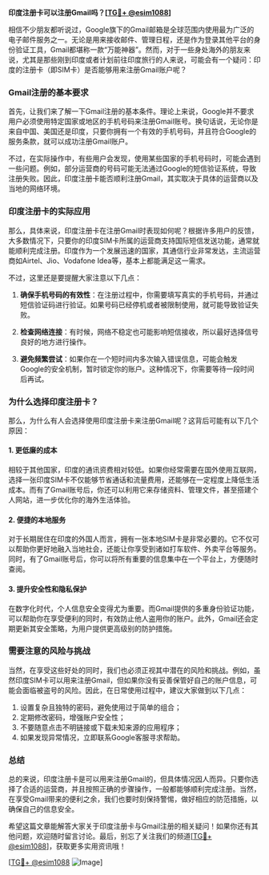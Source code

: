 **印度注册卡可以注册Gmail吗？[[TG💪+ @esim1088](https://t.me/s/esim1088)]**

相信不少朋友都听说过，Google旗下的Gmail邮箱是全球范围内使用最为广泛的电子邮件服务之一。无论是用来接收邮件、管理日程，还是作为登录其他平台的身份验证工具，Gmail都堪称一款“万能神器”。然而，对于一些身处海外的朋友来说，尤其是那些刚到印度或者计划前往印度旅行的人来说，可能会有一个疑问：印度的注册卡（即SIM卡）是否能够用来注册Gmail账户呢？

### **Gmail注册的基本要求**

首先，让我们来了解一下Gmail注册的基本条件。理论上来说，Google并不要求用户必须使用特定国家或地区的手机号码来注册Gmail账号。换句话说，无论你是来自中国、美国还是印度，只要你拥有一个有效的手机号码，并且符合Google的服务条款，就可以成功注册Gmail账户。

不过，在实际操作中，有些用户会发现，使用某些国家的手机号码时，可能会遇到一些问题。例如，部分运营商的号码可能无法通过Google的短信验证系统，导致注册失败。因此，印度注册卡能否顺利注册Gmail，其实取决于具体的运营商以及当地的网络环境。

### **印度注册卡的实际应用**

那么，具体来说，印度注册卡在注册Gmail时表现如何呢？根据许多用户的反馈，大多数情况下，只要你的印度SIM卡所属的运营商支持国际短信发送功能，通常就能顺利完成注册。印度作为一个发展迅速的国家，其通信行业非常发达，主流运营商如Airtel、Jio、Vodafone Idea等，基本上都能满足这一需求。

不过，这里还是要提醒大家注意以下几点：

1. **确保手机号码的有效性**：在注册过程中，你需要填写真实的手机号码，并通过短信验证码进行验证。如果号码已经停机或者被限制使用，就可能导致验证失败。
   
2. **检查网络连接**：有时候，网络不稳定也可能影响短信接收，所以最好选择信号良好的地方进行操作。

3. **避免频繁尝试**：如果你在一个短时间内多次输入错误信息，可能会触发Google的安全机制，暂时锁定你的账户。这种情况下，你需要等待一段时间后再试。

### **为什么选择印度注册卡？**

那么，为什么有人会选择使用印度注册卡来注册Gmail呢？这背后可能有以下几个原因：

#### **1. 更低廉的成本**
相较于其他国家，印度的通讯资费相对较低。如果你经常需要在国外使用互联网，选择一张印度SIM卡不仅能够节省通话和流量费用，还能够在一定程度上降低生活成本。而有了Gmail账号后，你还可以利用它来存储资料、管理文件，甚至搭建个人网站，进一步优化你的海外生活体验。

#### **2. 便捷的本地服务**
对于长期居住在印度的外国人而言，拥有一张本地SIM卡是非常必要的。它不仅可以帮助你更好地融入当地社会，还能让你享受到诸如打车软件、外卖平台等服务。同时，有了Gmail账号后，你可以将所有重要的信息集中在一个平台上，方便随时查阅。

#### **3. 提升安全性和隐私保护**
在数字化时代，个人信息安全变得尤为重要。而Gmail提供的多重身份验证功能，可以帮助你在享受便利的同时，有效防止他人盗用你的账户。此外，Gmail还会定期更新其安全策略，为用户提供更高级别的防护措施。

### **需要注意的风险与挑战**

当然，在享受这些好处的同时，我们也必须正视其中潜在的风险和挑战。例如，虽然印度SIM卡可以用来注册Gmail，但如果你没有妥善保管好自己的账户信息，可能会面临被盗号的风险。因此，在日常使用过程中，建议大家做到以下几点：

1. 设置复杂且独特的密码，避免使用过于简单的组合；
2. 定期修改密码，增强账户安全性；
3. 不要随意点击不明链接或下载未知来源的应用程序；
4. 如果发现异常情况，立即联系Google客服寻求帮助。

### **总结**

总的来说，印度注册卡是可以用来注册Gmail的，但具体情况因人而异。只要你选择了合适的运营商，并且按照正确的步骤操作，一般都能够顺利完成注册。当然，在享受Gmail带来的便利之余，我们也要时刻保持警惕，做好相应的防范措施，以确保自己的信息安全。

希望这篇文章能解答大家关于印度注册卡与Gmail注册的相关疑问！如果你还有其他问题，欢迎随时留言讨论。最后，别忘了关注我们的频道[[TG💪+ @esim1088](https://t.me/s/esim1088)]，获取更多实用资讯哦！

[[TG💪+ @esim1088](https://t.me/s/esim1088) ![Image](https://i.postimg.cc/4NQfJmqS/Snipaste-2025-05-13-00-14-12.png)]